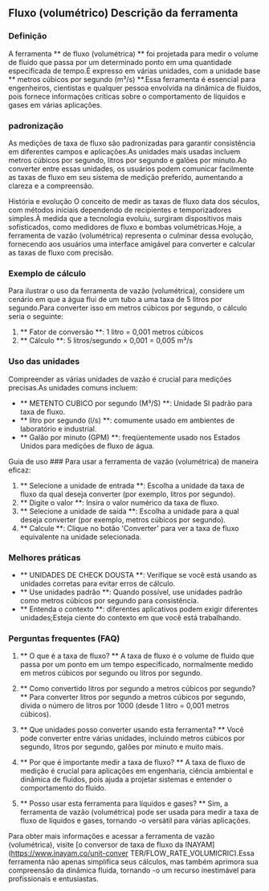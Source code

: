 ## Fluxo (volumétrico) Descrição da ferramenta

### Definição
A ferramenta ** de fluxo (volumétrica) ** foi projetada para medir o volume de fluido que passa por um determinado ponto em uma quantidade especificada de tempo.É expresso em várias unidades, com a unidade base ** metros cúbicos por segundo (m³/s) **.Essa ferramenta é essencial para engenheiros, cientistas e qualquer pessoa envolvida na dinâmica de fluidos, pois fornece informações críticas sobre o comportamento de líquidos e gases em várias aplicações.

### padronização
As medições de taxa de fluxo são padronizadas para garantir consistência em diferentes campos e aplicações.As unidades mais usadas incluem metros cúbicos por segundo, litros por segundo e galões por minuto.Ao converter entre essas unidades, os usuários podem comunicar facilmente as taxas de fluxo em seu sistema de medição preferido, aumentando a clareza e a compreensão.

História e evolução
O conceito de medir as taxas de fluxo data dos séculos, com métodos iniciais dependendo de recipientes e temporizadores simples.À medida que a tecnologia evoluiu, surgiram dispositivos mais sofisticados, como medidores de fluxo e bombas volumétricas.Hoje, a ferramenta de vazão (volumétrica) representa o culminar dessa evolução, fornecendo aos usuários uma interface amigável para converter e calcular as taxas de fluxo com precisão.

### Exemplo de cálculo
Para ilustrar o uso da ferramenta de vazão (volumétrica), considere um cenário em que a água flui de um tubo a uma taxa de 5 litros por segundo.Para converter isso em metros cúbicos por segundo, o cálculo seria o seguinte:

1. ** Fator de conversão **: 1 litro = 0,001 metros cúbicos
2. ** Cálculo **: 5 litros/segundo × 0,001 = 0,005 m³/s

### Uso das unidades
Compreender as várias unidades de vazão é crucial para medições precisas.As unidades comuns incluem:
- ** METENTO CUBICO por segundo (M³/S) **: Unidade SI padrão para taxa de fluxo.
- ** litro por segundo (l/s) **: comumente usado em ambientes de laboratório e industrial.
- ** Galão por minuto (GPM) **: freqüentemente usado nos Estados Unidos para medições de fluxo de água.

Guia de uso ###
Para usar a ferramenta de vazão (volumétrica) de maneira eficaz:
1. ** Selecione a unidade de entrada **: Escolha a unidade da taxa de fluxo da qual deseja converter (por exemplo, litros por segundo).
2. ** Digite o valor **: Insira o valor numérico da taxa de fluxo.
3. ** Selecione a unidade de saída **: Escolha a unidade para a qual deseja converter (por exemplo, metros cúbicos por segundo).
4. ** Calcule **: Clique no botão 'Converter' para ver a taxa de fluxo equivalente na unidade selecionada.

### Melhores práticas
- ** UNIDADES DE CHECK DOUSTA **: Verifique se você está usando as unidades corretas para evitar erros de cálculo.
- ** Use unidades padrão **: Quando possível, use unidades padrão como metros cúbicos por segundo para consistência.
- ** Entenda o contexto **: diferentes aplicativos podem exigir diferentes unidades;Esteja ciente do contexto em que você está trabalhando.

### Perguntas frequentes (FAQ)

1. ** O que é a taxa de fluxo? **
A taxa de fluxo é o volume de fluido que passa por um ponto em um tempo especificado, normalmente medido em metros cúbicos por segundo ou litros por segundo.

2. ** Como convertido litros por segundo a metros cúbicos por segundo? **
Para converter litros por segundo a metros cúbicos por segundo, divida o número de litros por 1000 (desde 1 litro = 0,001 metros cúbicos).

3. ** Que unidades posso converter usando esta ferramenta? **
Você pode converter entre várias unidades, incluindo metros cúbicos por segundo, litros por segundo, galões por minuto e muito mais.

4. ** Por que é importante medir a taxa de fluxo? **
A taxa de fluxo de medição é crucial para aplicações em engenharia, ciência ambiental e dinâmica de fluidos, pois ajuda a projetar sistemas e entender o comportamento do fluido.

5. ** Posso usar esta ferramenta para líquidos e gases? **
Sim, a ferramenta de vazão (volumétrica) pode ser usada para medir a taxa de fluxo de líquidos e gases, tornando -o versátil para várias aplicações.

Para obter mais informações e acessar a ferramenta de vazão (volumétrica), visite [o conversor de taxa de fluxo da INAYAM] (https://www.inayam.co/unit-conver TER/FLOW_RATE_VOLUMICRIC).Essa ferramenta não apenas simplifica seus cálculos, mas também aprimora sua compreensão da dinâmica fluida, tornando -o um recurso inestimável para profissionais e entusiastas.